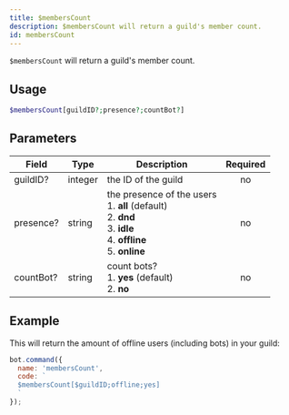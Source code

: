 ```yaml
---
title: $membersCount 
description: $membersCount will return a guild's member count.
id: membersCount
---
```


`$membersCount` will return a guild's member count.

## Usage

```php
$membersCount[guildID?;presence?;countBot?]
```

## Parameters 


| Field     | Type    | Description                                                                                                                 | Required |
| --------- | ------- | --------------------------------------------------------------------------------------------------------------------------- | :------: |
| guildID?  | integer | the ID of the guild                                                                                                         |    no    |
| presence? | string  | the presence of the users <br> 1. **all** (default) <br> 2. **dnd** <br> 3. **idle** <br> 4. **offline** <br> 5. **online** |    no    |
| countBot? | string  | count bots? <br> 1. **yes** (default) <br> 2. **no**                                                                                                       |    no    |


## Example

This will return the amount of offline users (including bots) in your guild:

```javascript
bot.command({
  name: 'membersCount',
  code: `
  $membersCount[$guildID;offline;yes]
  `
});
```
